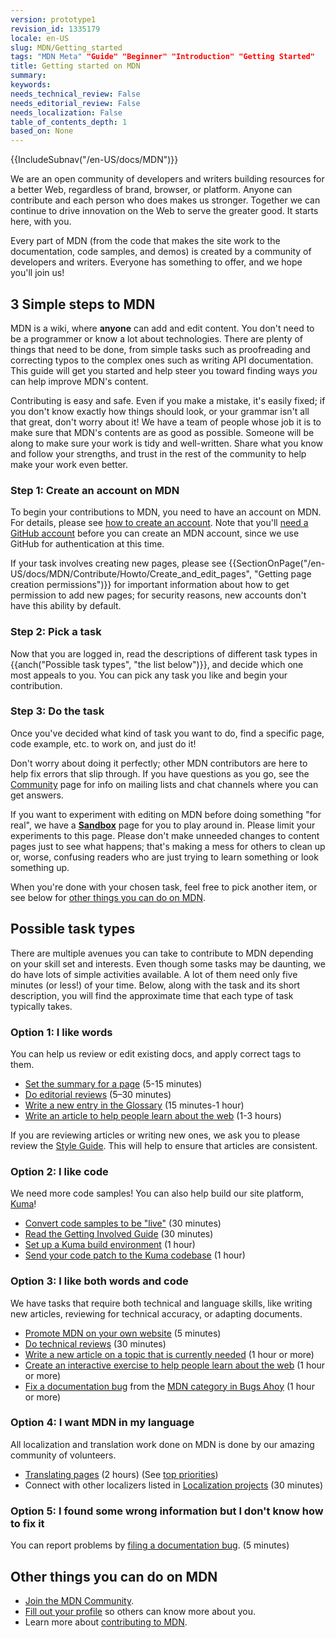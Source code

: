 ```yaml
---
version: prototype1
revision_id: 1335179
locale: en-US
slug: MDN/Getting_started
tags: "MDN Meta" "Guide" "Beginner" "Introduction" "Getting Started"
title: Getting started on MDN
summary: 
keywords: 
needs_technical_review: False
needs_editorial_review: False
needs_localization: False
table_of_contents_depth: 1
based_on: None
---
```

<div>{{IncludeSubnav("/en-US/docs/MDN")}}</div>

<p>We are an open community of developers and writers building resources for a better Web, regardless of brand, browser, or platform. Anyone can contribute and each person who does makes us stronger. Together we can continue to drive innovation on the Web to serve the greater good. It starts here, with you.</p>

<p>Every part of MDN (from the code that makes the site work to the documentation, code samples, and demos) is created by a community of developers and writers. Everyone has something to offer, and we hope you'll join us!</p>

<h2 id="3_Simple_steps_to_MDN">3 Simple steps to MDN</h2>

<p><span class="seoSummary">MDN is a wiki, where <strong>anyone</strong> can add and edit content. You don't need to be a programmer or know a lot about technologies. There are plenty of things that need to be done, from simple tasks such as proofreading and correcting typos to the complex ones such as writing API documentation. This guide will get you started and help steer you toward finding ways <em>you</em> can help improve MDN's content.</span></p>

<p>Contributing is easy and safe. Even if you make a mistake, it's easily fixed; if you don't know exactly how things should look, or your grammar isn't all that great, don't worry about it! We have a team of people whose job it is to make sure that MDN's contents are as good as possible. Someone will be along to make sure your work is tidy and well-written. Share what you know and follow your strengths, and trust in the rest of the community to help make your work even better.</p>

<h3 id="Step_1_Create_an_account_on_MDN">Step 1: Create an account on MDN</h3>

<p>To begin your contributions to MDN, you need to have an account on MDN. For details, please see <a href="/en-US/docs/MDN/Contribute/Howto/Create_an_MDN_account">how to create an account</a>. Note that you'll <a href="https://github.com/join">need a GitHub account</a> before you can create an MDN account, since we use GitHub for authentication at this time.</p>

<p>If your task involves creating new pages, please see {{SectionOnPage("/en-US/docs/MDN/Contribute/Howto/Create_and_edit_pages", "Getting page creation permissions")}} for important information about how to get permission to add new pages; for security reasons, new accounts don't have this ability by default.</p>

<h3 id="Step_2_Pick_a_task">Step 2: Pick a task</h3>

<p>Now that you are logged in, read the descriptions of different task types in {{anch("Possible task types", "the list below")}}, and decide which one most appeals to you. You can pick any task you like and begin your contribution.</p>

<h3 id="Step_3_Do_the_task">Step 3: Do the task</h3>

<p>Once you've decided what kind of task you want to do, find a specific page, code example, etc. to work on, and just do it!</p>

<p>Don't worry about doing it perfectly; other MDN contributors are here to help fix errors that slip through. If you have questions as you go, see the <a href="/en-US/docs/MDN/Community">Community</a> page for info on mailing lists and chat channels where you can get answers.</p>

<div class="note">
<p>If you want to experiment with editing on MDN before doing something "for real", we have a <strong><a href="/en-US/docs/Sandbox">Sandbox</a></strong> page for you to play around in. Please limit your experiments to this page. Please don't make unneeded changes to content pages just to see what happens; that's making a mess for others to clean up or, worse, confusing readers who are just trying to learn something or look something up.</p>
</div>

<p>When you're done with your chosen task, feel free to pick another item, or see below for <a href="#Other_things_you_can_do_on_MDN">other things you can do on MDN</a>.</p>

<h2 id="Possible_task_types">Possible task types</h2>

<p>There are multiple avenues you can take to contribute to MDN depending on your skill set and interests. Even though some tasks may be daunting, we do have lots of simple activities available. A lot of them need only five minutes (or less!) of your time. Below, along with the task and its short description, you will find the approximate time that each type of task typically takes.</p>

<h3 id="Option_1_I_like_words">Option 1: I like words</h3>

<p>You can help us review or edit existing docs, and apply correct tags to them.</p>

<ul>
 <li><a href="/en-US/docs/MDN/Contribute/Howto/Set_the_summary_for_a_page">Set the summary for a page</a> (5-15 minutes)</li>
 <li><a href="/en-US/docs/MDN/Contribute/Howto/Do_an_editorial_review">Do editorial reviews</a> (5–30 minutes)</li>
 <li><a href="/en-US/docs/MDN/Contribute/Howto/Write_a_new_entry_in_the_Glossary">Write a new entry in the Glossary</a> (15 minutes-1 hour)</li>
 <li><a href="/en-US/docs/MDN/Contribute/Howto/Write_an_article_to_help_learn_about_the_Web">Write an article to help people learn about the web</a> (1-3 hours)</li>
</ul>

<div class="note">If you are reviewing articles or writing new ones, we ask you to please review the <a href="/en-US/docs/MDN/Contribute/Guidelines/Style_guide">Style Guide</a>. This will help to ensure that articles are consistent.</div>

<h3 id="Option_2_I_like_code">Option 2: I like code</h3>

<p>We need more code samples! You can also help build our site platform, <a href="/en-US/docs/MDN/Kuma">Kuma</a>!</p>

<ul>
 <li><a href="/en-US/docs/MDN/Contribute/Howto/Convert_code_samples_to_be_live">Convert code samples to be "live"</a> (30 minutes)</li>
 <li><a href="https://wiki.mozilla.org/Webdev/GetInvolved/developer.mozilla.org">Read the Getting Involved Guide</a>&nbsp;(30 minutes)</li>
 <li><a href="http://kuma.readthedocs.org/en/latest/installation.html">Set up a Kuma build environment</a> (1 hour)</li>
 <li><a href="https://github.com/mozilla/kuma#readme">Send your code patch to the Kuma codebase</a> (1 hour)</li>
</ul>

<h3 id="Option_3_I_like_both_words_and_code">Option 3: I like both words and code</h3>

<p>We have tasks that require both technical and language skills, like writing new articles, reviewing for technical accuracy, or adapting documents.</p>

<ul>
 <li><a href="/en-US/docs/MDN/About/Promote">Promote MDN on your own website</a> (5 minutes)</li>
 <li><a href="/en-US/docs/MDN/Contribute/Howto/Do_a_technical_review">Do technical reviews</a> (30 minutes)</li>
 <li><a href="/en-US/docs/MDN/Contribute/Contribute_to_docs_that_are_currently_needed">Write a new article on a topic that is currently needed</a> (1 hour or more)</li>
 <li><a href="/en-US/docs/MDN/Contribute/Howto/Create_an_interactive_exercise_to_help_learning_the_web">Create an interactive exercise to help people learn about the web</a> (1 hour or more)</li>
 <li><a href="/en-US/docs/MDN/Contribute/Howto/Resolve_a_mentored_developer_doc_request">Fix a documentation bug</a> from the <a href="http://www.joshmatthews.net/bugsahoy/?mdn=1">MDN category in Bugs Ahoy</a> (1 hour or more)</li>
</ul>

<h3 id="Option_4_I_want_MDN_in_my_language">Option 4: I want MDN in my language</h3>

<p>All localization and translation work done on MDN is done by our amazing community of volunteers.</p>

<ul>
 <li><a href="/en-US/docs/MDN/Contribute/Localize/Translating_pages">Translating pages</a> (2 hours) (See <a href="/en-US/docs/MDN/Doc_status/l10nPriority">top priorities</a>)</li>
 <li>Connect with other localizers listed in <a href="/en-US/docs/MDN/Contribute/Localize/Localization_projects">Localization projects</a> (30 minutes)</li>
</ul>

<h3 id="Option_5_I_found_some_wrong_information_but_I_don't_know_how_to_fix_it">Option 5: I found some wrong information but I don't know how to fix it</h3>

<p>You can report problems by <a class="external" href="https://bugzilla.mozilla.org/form.doc">filing a documentation bug</a>. (5 minutes)</p>

<h2 id="Other_things_you_can_do_on_MDN">Other things you can do on MDN</h2>

<ul>
 <li><a href="/en-US/docs/MDN/Community">Join the MDN Community</a>.</li>
 <li><a href="/en-US/profile">Fill out your profile</a> so others can know more about you.</li>
 <li>Learn more about <a href="/en-US/docs/MDN/Contribute">contributing to MDN</a>.</li>
</ul>

